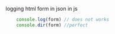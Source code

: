 logging html form in json in js 
```javascript
	console.log(form) // does not works 
	console.dir(form) //perfect
```
